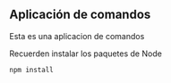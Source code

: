 ## Aplicación de comandos

Esta es una aplicacion de comandos

Recuerden instalar los paquetes de Node

```
npm install

```
